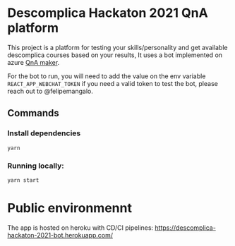 # Descomplica Hackaton 2021 QnA platform

This project is a platform for testing your skills/personality and get available descomplica courses based on your results, It uses a bot implemented on azure [QnA maker](https://azure.microsoft.com/pt-br/services/cognitive-services/qna-maker/).

For the bot to run, you will need to add the value on the env variable `REACT_APP_WEBCHAT_TOKEN` if you need a valid token to test the bot, please reach out to @felipemangalo.

## Commands

### Install dependencies
`yarn`

### Running locally:
`yarn start`

# Public environmennt
The app is hosted on heroku with CD/CI pipelines:
https://descomplica-hackaton-2021-bot.herokuapp.com/
